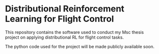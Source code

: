 # Distributional Reinforcement Learning for Flight Control

This repository contains the software used to conduct my Msc thesis project on applying distributional RL for flight control tasks.

The python code used for the project will be made publicly available soon. 
